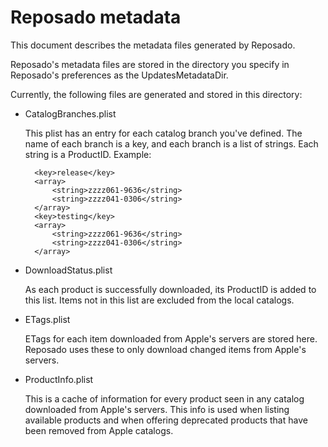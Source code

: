 # Reposado metadata

This document describes the metadata files generated by Reposado.

Reposado's metadata files are stored in the directory you specify in Reposado's preferences as the UpdatesMetadataDir.

Currently, the following files are generated and stored in this directory:

- CatalogBranches.plist

	This plist has an entry for each catalog branch you've defined. The name of each branch is a key, and each branch is a list of strings. Each string is a ProductID. Example:

		<key>release</key>
		<array>
			<string>zzzz061-9636</string>
			<string>zzzz041-0306</string>
		</array>
		<key>testing</key>
		<array>
			<string>zzzz061-9636</string>
			<string>zzzz041-0306</string>
		</array>
	

- DownloadStatus.plist

	As each product is successfully downloaded, its ProductID is added to this list. Items not in this list are excluded from the local catalogs.
	

- ETags.plist

	ETags for each item downloaded from Apple's servers are stored here. Reposado uses these to only download changed items from Apple's servers.
	

- ProductInfo.plist

	This is a cache of information for every product seen in any catalog downloaded from Apple's servers. This info is used when listing available products and when offering deprecated products that have been removed from Apple catalogs.
	